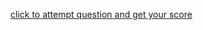 <a href = "https://shashank-develops.github.io/Myquiz/">click to attempt question and get your score</a>
